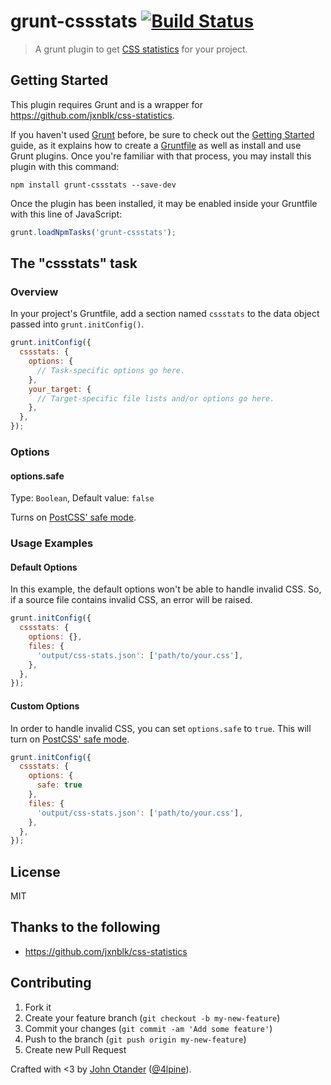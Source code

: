 # grunt-cssstats [![Build Status](https://travis-ci.org/johnotander/grunt-cssstats.svg?branch=master)](https://travis-ci.org/johnotander/grunt-cssstats)

> A grunt plugin to get [CSS statistics](https://github.com/jxnblk/css-statistics) for your project.

## Getting Started

This plugin requires Grunt and is a wrapper for <https://github.com/jxnblk/css-statistics>.

If you haven't used [Grunt](http://gruntjs.com/) before, be sure to check out the [Getting Started](http://gruntjs.com/getting-started) guide, as it explains how to create a [Gruntfile](http://gruntjs.com/sample-gruntfile) as well as install and use Grunt plugins. Once you're familiar with that process, you may install this plugin with this command:

```shell
npm install grunt-cssstats --save-dev
```

Once the plugin has been installed, it may be enabled inside your Gruntfile with this line of JavaScript:

```js
grunt.loadNpmTasks('grunt-cssstats');
```

## The "cssstats" task

### Overview
In your project's Gruntfile, add a section named `cssstats` to the data object passed into `grunt.initConfig()`.

```js
grunt.initConfig({
  cssstats: {
    options: {
      // Task-specific options go here.
    },
    your_target: {
      // Target-specific file lists and/or options go here.
    },
  },
});
```

### Options

#### options.safe

Type: `Boolean`, Default value: `false`

Turns on [PostCSS' safe mode](https://github.com/postcss/postcss#safe-mode).

### Usage Examples

#### Default Options

In this example, the default options won't be able to handle invalid CSS. So, if a source file
contains invalid CSS, an error will be raised.

```js
grunt.initConfig({
  cssstats: {
    options: {},
    files: {
      'output/css-stats.json': ['path/to/your.css'],
    },
  },
});
```

#### Custom Options

In order to handle invalid CSS, you can set `options.safe` to `true`. This will turn on
[PostCSS' safe mode](https://github.com/postcss/postcss#safe-mode).

```js
grunt.initConfig({
  cssstats: {
    options: {
      safe: true
    },
    files: {
      'output/css-stats.json': ['path/to/your.css'],
    },
  },
});
```

## License

MIT

## Thanks to the following

* <https://github.com/jxnblk/css-statistics>

## Contributing

1. Fork it
2. Create your feature branch (`git checkout -b my-new-feature`)
3. Commit your changes (`git commit -am 'Add some feature'`)
4. Push to the branch (`git push origin my-new-feature`)
5. Create new Pull Request

Crafted with <3 by [John Otander](http://johnotander.com) ([@4lpine](https://twitter.com/4lpine)).
